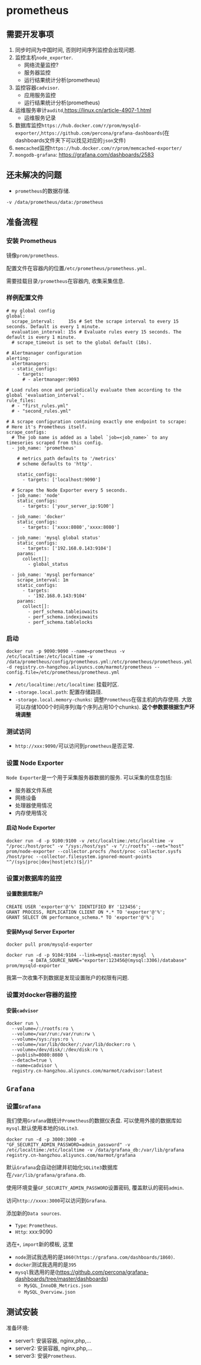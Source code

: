 # prometheus

## 需要开发事项

1. 同步时间为中国时间, 否则时间序列监控会出现问题.
2. 监控主机`node_exporter`.
	* 网络流量监控?
	* 服务器监控
	* 运行结果统计分析(prometheus)
3. 监控容器`cadvisor`.
	* 应用服务监控
	* 运行结果统计分析(prometheus)
4. 运维服务审计`auditd`,https://linux.cn/article-4907-1.html
	* 运维服务记录
5. 数据库监控`https://hub.docker.com/r/prom/mysqld-exporter/`,`https://github.com/percona/grafana-dashboards`(在dashboards文件夹下可以找见对应的`json`文件)
6. `memcached`监控`https://hub.docker.com/r/prom/memcached-exporter/`
7. `mongodb-grafana`: https://grafana.com/dashboards/2583

## 还未解决的问题

* `prometheus`的数据存储.

```
-v /data/prometheus/data:/prometheus
```

## 准备流程

### 安装 Prometheus

镜像`prom/prometheus`.

配置文件在容器内的位置`/etc/prometheus/prometheus.yml`.

需要挂载目录`/prometheus`在容器内, 收集采集信息.

### 样例配置文件

```
# my global config
global:
  scrape_interval:     15s # Set the scrape interval to every 15 seconds. Default is every 1 minute.
  evaluation_interval: 15s # Evaluate rules every 15 seconds. The default is every 1 minute.
  # scrape_timeout is set to the global default (10s).

# Alertmanager configuration
alerting:
  alertmanagers:
  - static_configs:
    - targets:
      # - alertmanager:9093

# Load rules once and periodically evaluate them according to the global 'evaluation_interval'.
rule_files:
  # - "first_rules.yml"
  # - "second_rules.yml"

# A scrape configuration containing exactly one endpoint to scrape:
# Here it's Prometheus itself.
scrape_configs:
  # The job name is added as a label `job=<job_name>` to any timeseries scraped from this config.
  - job_name: 'prometheus'

    # metrics_path defaults to '/metrics'
    # scheme defaults to 'http'.

    static_configs:
      - targets: ['localhost:9090']

  # Scrape the Node Exporter every 5 seconds.
  - job_name: 'node'
    static_configs:
      - targets: ['your_server_ip:9100']

  - job_name: 'docker'
  	static_configs:
      - targets: ['xxxx:8080','xxxx:8080']

  - job_name: 'mysql global status'
    static_configs:
      - targets: ['192.168.0.143:9104']
    params:
      collect[]:
        - global_status

  - job_name: 'mysql performance'
    scrape_interval: 1m
    static_configs:
      - targets:
        - '192.168.0.143:9104'
    params:
      collect[]:
        - perf_schema.tableiowaits
        - perf_schema.indexiowaits
        - perf_schema.tablelocks
```

### 启动

```
docker run -p 9090:9090 --name=prometheus -v /etc/localtime:/etc/localtime -v /data/prometheus/config/prometheus.yml:/etc/prometheus/prometheus.yml -d registry.cn-hangzhou.aliyuncs.com/marmot/prometheus --config.file=/etc/prometheus/prometheus.yml
```

* `/etc/localtime:/etc/localtime`: 挂载时区.
* `-storage.local.path`: 配置存储路径.
* `-storage.local.memory-chunks`: 调整`Prometheus`在宿主机的内存使用. 大致可以存储1000个时间序列(每个序列占用10个chunks). **这个参数要根据生产环境调整**

### 测试访问

* `http://xxx:9090/`可以访问到`prometheus`是否正常.

### 设置 Node Exporter

`Node Exporter`是一个用于采集服务器数据的服务. 可以采集的信息包括:

* 服务器文件系统
* 网络设备
* 处理器使用情况
* 内存使用情况

#### 启动 Node Exporter

```
docker run -d -p 9100:9100 -v /etc/localtime:/etc/localtime -v "/proc:/host/proc" -v "/sys:/host/sys" -v "/:/rootfs" --net="host" prom/node-exporter --collector.procfs /host/proc -collector.sysfs /host/proc --collector.filesystem.ignored-mount-points "^/(sys|proc|dev|host|etc)($|/)"
```

### 设置对数据库的监控

#### 设置数据库账户

```
CREATE USER 'exporter'@'%' IDENTIFIED BY '123456';
GRANT PROCESS, REPLICATION CLIENT ON *.* TO 'exporter'@'%';
GRANT SELECT ON performance_schema.* TO 'exporter'@'%';
```

#### 安装Mysql Server Exporter

```
docker pull prom/mysqld-exporter

docker run -d -p 9104:9104 --link=mysql-master:mysql  \
        -e DATA_SOURCE_NAME="exporter:123456@(mysql:3306)/database" prom/mysqld-exporter
```

我第一次收集不到数据是发现设置账户的权限有问题.

### 设置对docker容器的监控

#### 安装`cadvisor`

```
docker run \
  --volume=/:/rootfs:ro \
  --volume=/var/run:/var/run:rw \
  --volume=/sys:/sys:ro \
  --volume=/var/lib/docker/:/var/lib/docker:ro \
  --volume=/dev/disk/:/dev/disk:ro \
  --publish=8080:8080 \
  --detach=true \
  --name=cadvisor \
  registry.cn-hangzhou.aliyuncs.com/marmot/cadvisor:latest
```

## `Grafana`

### 设置`Grafana`

我们使用`Grafana`做统计`Prometheus`的数据仪表盘. 可以使用外接的数据库如`mysql`.默认使用本地的`SQLite3`.

```
docker run -d -p 3000:3000 -e "GF_SECURITY_ADMIN_PASSWORD=admin_password" -v /etc/localtime:/etc/localtime -v /data/grafana_db:/var/lib/grafana registry.cn-hangzhou.aliyuncs.com/marmot/grafana
```

默认`Grafana`会自动创建并初始化`SQLite3`数据库在`/var/lib/grafana/grafana.db`.

使用环境变量`GF_SECURITY_ADMIN_PASSWORD`设置密码, 覆盖默认的密码`admin`.

访问`http://xxxx:3000`可以访问到`Grafana`.

添加新的`Data sources`.

* `Type`: `Prometheus`.
* `Http`: xxx:9090

选在`+`, `import`新的模板, 这里

* `node`测试我选用的是`1860(https://grafana.com/dashboards/1860)`.
* `docker`测试我选用的是`395`
* `mysql`我选用的是(https://github.com/percona/grafana-dashboards/tree/master/dashboards)
	* `MySQL_InnoDB_Metrics.json`
	* `MySQL_Overview.json`

## 测试安装

准备环境:

* server1: 安装容器, nginx,php,...
* server2: 安装容器, nginx,php,...
* server3: 安装`Prometheus`.